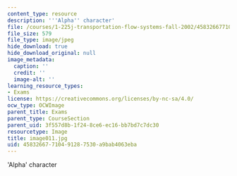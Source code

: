```yaml
---
content_type: resource
description: '''Alpha'' character'
file: /courses/1-225j-transportation-flow-systems-fall-2002/45832667710491287530a9bab4063eba_image011.jpg
file_size: 579
file_type: image/jpeg
hide_download: true
hide_download_original: null
image_metadata:
  caption: ''
  credit: ''
  image-alt: ''
learning_resource_types:
- Exams
license: https://creativecommons.org/licenses/by-nc-sa/4.0/
ocw_type: OCWImage
parent_title: Exams
parent_type: CourseSection
parent_uid: 3f557d8b-1f24-8ce6-ec16-bb7bd7c7dc30
resourcetype: Image
title: image011.jpg
uid: 45832667-7104-9128-7530-a9bab4063eba
---
```

'Alpha' character